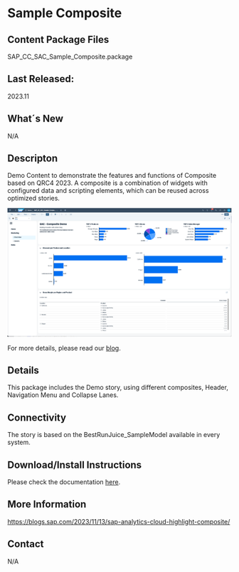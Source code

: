 # Sample Composite

## Content Package Files
SAP_CC_SAC_Sample_Composite.package

## Last Released:
2023.11

## What´s New
N/A

## Descripton
Demo Content to demonstrate the features and functions of Composite based on QRC4 2023.
A composite is a combination of widgets with configured data and scripting elements, which can be reused across optimized stories.

![Sample Composite](SAP_CC_Sample_Composite.png)

For more details, please read our [blog](https://blogs.sap.com/2023/11/13/sap-analytics-cloud-highlight-composite/).

## Details
This package includes the Demo story, using different composites, Header, Navigation Menu and Collapse Lanes.

## Connectivity
The story is based on the BestRunJuice_SampleModel available in every system.

## Download/Install Instructions
Please check the documentation [here](https://help.sap.com/docs/SAP_ANALYTICS_CLOUD/42093f14b43c485fbe3adbbe81eff6c8/603e26204ce14bd8b5f9729a8123636f.html).


## More Information
https://blogs.sap.com/2023/11/13/sap-analytics-cloud-highlight-composite/

## Contact
N/A

